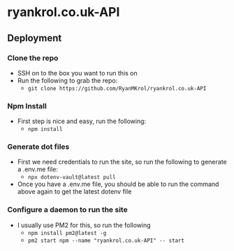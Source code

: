 # ryankrol.co.uk-API

## Deployment

### Clone the repo

* SSH on to the box you want to run this on
* Run the following to grab the repo:
  * `git clone https://github.com/RyanMKrol/ryankrol.co.uk-API`

### Npm Install

* First step is nice and easy, run the following:
  * `npm install`

### Generate dot files

* First we need credentials to run the site, so run the following to generate a .env.me file:
  * `npx dotenv-vault@latest pull`
* Once you have a .env.me file, you should be able to run the command above again to get the latest dotenv file

### Configure a daemon to run the site

* I usually use PM2 for this, so run the following
  * `npm install pm2@latest -g`
  * `pm2 start npm --name "ryankrol.co.uk-API" -- start`
